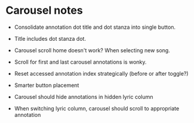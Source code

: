 # Carousel notes

* Consolidate annotation dot title and dot stanza into single button.

* Title includes dot stanza dot.

* Carousel scroll home doesn't work? When selecting new song.

* Scroll for first and last carousel annotations is wonky.

* Reset accessed annotation index strategically (before or after toggle?)

* Smarter button placement

* Carousel should hide annotations in hidden lyric column

* When switching lyric column, carousel should scroll to appropriate annotation
